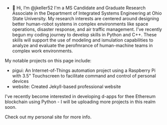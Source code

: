 - 👋 Hi, I’m @jkeller52
I'm a MS Candidate and Graduate Research Associate in the Department of Integrated Systems Engineering at Ohio State University. My research interests are centered around  designing better human-robot systems in complex environments like space operations, disaster response, and air traffic management. I've recently begun my coding journey to develop skills in Python and C++. These skills will support the use of modeling and ismulation capabilities to analyze and evaluate the perofmrance of human-machine teams in complex work environments. 

My notable projects on this page include:
- pigui: An Internet-of-Things automation project using a Raspberry Pi with 3.5" Touchscreen to facilitate command and control of personal devices
- website: Created Jekyll-based professional website



I've recently become interested in developing d-apps for thee Ethereum blockchain using Python - I will be uploading more projects in this realm soon.



Check out my personal site for more info.
<!---
https://jkeller52.github.io/
--->
